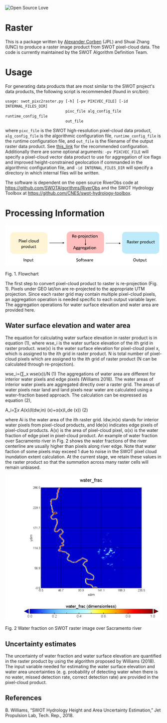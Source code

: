 ![Open Source Love](https://badges.frapsoft.com/os/v1/open-source.png?v=103)
# Raster

This is a package written by [Alexander Corben](mailto:alexander.t.corben@jpl.nasa.gov) (JPL) and Shuai Zhang (UNC) to produce a raster image product from SWOT pixel-cloud data. The code is currently maintained by the SWOT Algorithm Definition Team.

# Usage

For generating data products that are most similar to the SWOT project's data products, the following script is recommended (found in src/bin):
```
usage: swot_pixc2raster.py [-h] [-pv PIXCVEC_FILE] [-id INTERNAL_FILES_DIR]
                           pixc_file alg_config_file runtime_config_file
                           out_file
```
where ```pixc_file``` is the SWOT high-resolution pixel-cloud data product, ```alg_config_file``` is the algorithmic configuration file, ```runtime_config_file``` is the runtime configuration file, and ```out_file``` is the filename of the output raster data product. See [this_link](https://github.com/SWOTAlgorithms/Raster-Processor/blob/develop/src/bin/swot_pixc2raster.py) for the recommended configuration. Additionally there are some optional arguments: ```-pv PIXCVEC_FILE``` will specify a pixel-cloud vector data product to use for aggregation of ice flags and improved height-constrained geolocation if commanded in the algorithmic configuration file, and ```-id INTERNAL_FILES_DIR``` will specify a directory in which internal files will be written.

The software is dependent on the open source RiverObs code at https://github.com/SWOTAlgorithms/RiverObs and the SWOT Hydrology Toolbox at https://github.com/CNES/swot-hydrology-toolbox.

# Processing Information

![alt text](img/Fig1.png)

Fig. 1. Flowchart

The first step to convert pixel-cloud product to raster is re-projection (Fig. 1). Pixels under GEO lat/lon are re-projected to the appropriate UTM projection. Since each raster grid may contain multiple pixel-cloud pixels, an aggregation operation is needed specific to each output variable layer. The aggregation operations for water surface elevation and water area are provided here.

## Water surface elevation and water area

The equation for calculating water surface elevation in raster product is in equation (1), where wse_i is the water surface elevation of the ith grid in raster product. wse(x) is the water surface elevation for pixel-cloud pixel x, which is assigned to the ith grid in raster product. N is total number of pixel-cloud pixels which are assigned to the ith grid of raster product (N can be calculated through re-projection).

wse_i=(∑_x wse(x))/N
	(1)
The aggregations of water area are different for interior water pixels and edge pixels (Williams 2018). The water areas of interior water pixels are aggregated directly over a raster grid. The areas of water pixels near land and land pixels near water are calculated using a water-fraction based approach. The calculation can be expressed as equation (2),

A_i=∑_x A(x)(I_(dw,in) (x)+α(x)I_de (x))
	(2)

where Ai is the water area of the ith raster grid. Idw,in(x) stands for interior water pixels from pixel-cloud products, and Ide(x) indicates edge pixels of pixel-cloud products. A(x) is the area of pixel-cloud pixel, α(x) is the water fraction of edge pixel in pixel-cloud product. An example of water fraction over Sacramento river in Fig. 2 shows the water fractions of the river centerline are usually higher than pixels along river edge. Note that water faction of some pixels may exceed 1 due to noise in the SWOT pixel cloud inundation extent calculation. At the current stage, we retain these values in the raster product so that the summation across many raster cells will remain unbiased.

![alt text](img/Fig2.png)

Fig. 2 Water fraction on SWOT raster image over Sacramento river

## Uncertainty estimates

The uncertainty of water fraction and water surface elevation are quantified in the raster product by using the algorithm proposed by Williams (2018). The input variable needed for estimating the water surface elevation and water area uncertainties (e. g. probability of detecting water when there is no water, missed detection rate, correct detection rate) are provided in the pixel-cloud product.

## References

B. Williams, “SWOT Hydrology Height and Area Uncertainty Estimation,” Jet Propulsion Lab, Tech. Rep., 2018.
